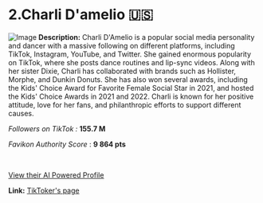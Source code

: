 # 2.Charli D'amelio 🇺🇸
![Image](https://cdn.prod.website-files.com/5fdb2fcbe8cb905cd95d758f/676b1d00674000644f7eaeab_676b079bdf6281c31b0b1dec_Charli%2520D%2527Amelio.png)
**Description:** Charli D'Amelio is a popular social media personality and dancer with a massive following on different platforms, including TikTok, Instagram, YouTube, and Twitter. She gained enormous popularity on TikTok, where she posts dance routines and lip-sync videos. Along with her sister Dixie, Charli has collaborated with brands such as Hollister, Morphe, and Dunkin Donuts. She has also won several awards, including the Kids' Choice Award for Favorite Female Social Star in 2021, and hosted the Kids' Choice Awards in 2021 and 2022. Charli is known for her positive attitude, love for her fans, and philanthropic efforts to support different causes.

‍*Followers on TikTok :* **155.7 M**

*Favikon Authority Score* : **9 864 pts**

‍

[View their AI Powered Profile](https://app.favikon.com/profile/63913e20cd0cc5bb11abbff1/content/)

**Link:** [TikToker's page](https://www.tiktok.com/@charlidamelio)

